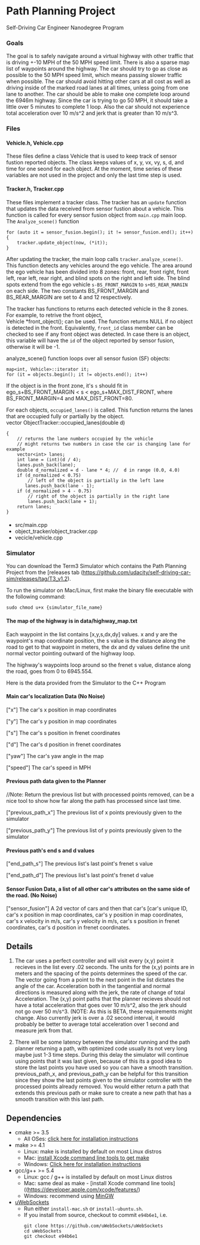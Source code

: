 # Path Planning Project
Self-Driving Car Engineer Nanodegree Program
   

### Goals
The goal is to safely navigate around a virtual highway with other traffic that is driving +-10 MPH of the 50 MPH speed limit. There is also a sparse map list of waypoints around the highway. The car should try to go as close as possible to the 50 MPH speed limit, which means passing slower traffic when possible. The car should avoid hitting other cars at all cost as well as driving inside of the marked road lanes at all times, unless going from one lane to another. The car should be able to make one complete loop around the 6946m highway. Since the car is trying to go 50 MPH, it should take a little over 5 minutes to complete 1 loop. Also the car should not experience total acceleration over 10 m/s^2 and jerk that is greater than 10 m/s^3.

### Files
#### Vehicle.h, Vehicle.cpp
These files define a class Vehicle that is used to keep track of sensor fustion reported objects. The class keeps values of x, y, vx, vy, s, d, and time for one seond for each object. At the moment, time series of these variables are not used in the project and only the last time step is used.

#### Tracker.h, Tracker.cpp
These files implement a tracker class. The tracker has an `update` function that updates the data received from sensor fustion about a vehicle. This function is called for every sensor fusion object from `main.cpp` main loop. The `Analyze_scene()` function

    for (auto it = sensor_fusion.begin(); it != sensor_fusion.end(); it++)
    {
        tracker.update_object(now, (*it));
    }

After updating the tracker, the main loop calls `tracker.analyze_scene()`. This function detects any vehicles around the ego vehicle. The area around the ego vehicle has been divided into 8 zones: front, rear, front right, front left, rear left, rear right, and blind spots on the right and left side.
The blind spots extend from the ego vehicle `s-BS_FRONT_MARGIN` to `s+BS_REAR_MARGIN` on each side. The two constants BS_FRONT_MARGIN and BS_REAR_MARGIN are set to 4 and 12 respectively.

The tracker has functions to returns each detected vehicle in the 8 zones. For example, to retrive the front object,  
    Vehicle *front_object();
can be used. The function returns NULL if no object is detected in the front. Equivalently, `front_id` class member can be checked to see if any front object was detected. In case there is an object, this variable will have the `id` of the object reported by sensor fusion, otherwise it will be -1.

analyze_scene() function loops over all sensor fusion (SF) objects:
    
    map<int, Vehicle>::iterator it;
    for (it = objects.begin(); it != objects.end(); it++)

If the object is in the front zone, it's `s` should fit in ego_s+BS_FRONT_MARGIN < s < ego_s+MAX_DIST_FRONT, where BS_FRONT_MARGIN=4 and MAX_DIST_FRONT=80.

For each objects, `occupied_lanes()` is called. This function returns the lanes that are occupied fully or partially by the object.  
vector<int> ObjectTracker::occupied_lanes(double d)
   
    {
        // returns the lane numbers occupied by the vehicle
        // might returns two numbers in case the car is changing lane for example
        vector<int> lanes;
        int lane = (int)(d / 4);
        lanes.push_back(lane);
        double d_normalized = d - lane * 4; //  d in range (0.0, 4.0)
        if (d_normalized < 0.75)
            // left of the object is partially in the left lane
           lanes.push_back(lane - 1);
        if (d_normalized > 4 - 0.75)
            // right of the object is partially in the right lane
            lanes.push_back(lane + 1);
        return lanes;
    }

#### 

- src/main.cpp
- object_tracker/object_tracker.cpp
- vecicle/vehicle.cpp

### Simulator
You can download the Term3 Simulator which contains the Path Planning Project from the [releases tab (https://github.com/udacity/self-driving-car-sim/releases/tag/T3_v1.2).  

To run the simulator on Mac/Linux, first make the binary file executable with the following command:
```shell
sudo chmod u+x {simulator_file_name}
```

#### The map of the highway is in data/highway_map.txt
Each waypoint in the list contains  [x,y,s,dx,dy] values. x and y are the waypoint's map coordinate position, the s value is the distance along the road to get to that waypoint in meters, the dx and dy values define the unit normal vector pointing outward of the highway loop.

The highway's waypoints loop around so the frenet s value, distance along the road, goes from 0 to 6945.554.

Here is the data provided from the Simulator to the C++ Program

#### Main car's localization Data (No Noise)

["x"] The car's x position in map coordinates

["y"] The car's y position in map coordinates

["s"] The car's s position in frenet coordinates

["d"] The car's d position in frenet coordinates

["yaw"] The car's yaw angle in the map

["speed"] The car's speed in MPH

#### Previous path data given to the Planner

//Note: Return the previous list but with processed points removed, can be a nice tool to show how far along
the path has processed since last time. 

["previous_path_x"] The previous list of x points previously given to the simulator

["previous_path_y"] The previous list of y points previously given to the simulator

#### Previous path's end s and d values 

["end_path_s"] The previous list's last point's frenet s value

["end_path_d"] The previous list's last point's frenet d value

#### Sensor Fusion Data, a list of all other car's attributes on the same side of the road. (No Noise)

["sensor_fusion"] A 2d vector of cars and then that car's [car's unique ID, car's x position in map coordinates, car's y position in map coordinates, car's x velocity in m/s, car's y velocity in m/s, car's s position in frenet coordinates, car's d position in frenet coordinates. 

## Details

1. The car uses a perfect controller and will visit every (x,y) point it recieves in the list every .02 seconds. The units for the (x,y) points are in meters and the spacing of the points determines the speed of the car. The vector going from a point to the next point in the list dictates the angle of the car. Acceleration both in the tangential and normal directions is measured along with the jerk, the rate of change of total Acceleration. The (x,y) point paths that the planner recieves should not have a total acceleration that goes over 10 m/s^2, also the jerk should not go over 50 m/s^3. (NOTE: As this is BETA, these requirements might change. Also currently jerk is over a .02 second interval, it would probably be better to average total acceleration over 1 second and measure jerk from that.

2. There will be some latency between the simulator running and the path planner returning a path, with optimized code usually its not very long maybe just 1-3 time steps. During this delay the simulator will continue using points that it was last given, because of this its a good idea to store the last points you have used so you can have a smooth transition. previous_path_x, and previous_path_y can be helpful for this transition since they show the last points given to the simulator controller with the processed points already removed. You would either return a path that extends this previous path or make sure to create a new path that has a smooth transition with this last path.


## Dependencies

* cmake >= 3.5
  * All OSes: [click here for installation instructions](https://cmake.org/install/)
* make >= 4.1
  * Linux: make is installed by default on most Linux distros
  * Mac: [install Xcode command line tools to get make](https://developer.apple.com/xcode/features/)
  * Windows: [Click here for installation instructions](http://gnuwin32.sourceforge.net/packages/make.htm)
* gcc/g++ >= 5.4
  * Linux: gcc / g++ is installed by default on most Linux distros
  * Mac: same deal as make - [install Xcode command line tools]((https://developer.apple.com/xcode/features/)
  * Windows: recommend using [MinGW](http://www.mingw.org/)
* [uWebSockets](https://github.com/uWebSockets/uWebSockets)
  * Run either `install-mac.sh` or `install-ubuntu.sh`.
  * If you install from source, checkout to commit `e94b6e1`, i.e.
    ```
    git clone https://github.com/uWebSockets/uWebSockets 
    cd uWebSockets
    git checkout e94b6e1
    ```
